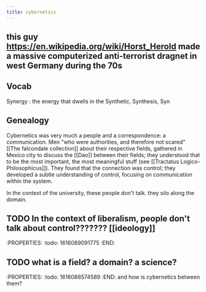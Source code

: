 ```yaml
---
title: cybernetics
---
```


## this guy https://en.wikipedia.org/wiki/Horst_Herold made a massive computerized anti-terrorist dragnet in west Germany during the 70s
## Vocab

Synergy
: the energy that dwells in the Synthetic, Synthesis, Syn
## Genealogy

Cybernetics was very much a people and a correspondence: a communication. Men "who were authorities, and therefore not scared" [[The falcondale collection]] about their respective fields, gathered in Mexico city to discuss the [[Dao]] between their fields; they understood that to be the most important, the most meaningful stuff (see [[Tractatus Logico-Philosophicus]]). They found that the connection was control; they developed a subtle understanding of control, focusing on communication within the system.

In the context of the university, these people don't talk. they silo along the domain.
## TODO In the context of liberalism, people don't talk about control??????? [[ideology]]
:PROPERTIES:
:todo: 1616089091775
:END:
## TODO what is a field? a domain? a science? 
:PROPERTIES:
:todo: 1616088574589
:END:
and how is cybernetics between them?
